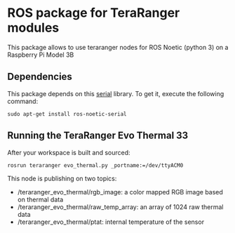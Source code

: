 # ROS package for TeraRanger modules  
This package allows to use teraranger nodes for ROS Noetic (python 3) on a Raspberry Pi Model 3B

## Dependencies

This package depends on this [serial](http://wiki.ros.org/serial) library. To get it, execute the following command:

```
sudo apt-get install ros-noetic-serial
```


## Running the TeraRanger Evo Thermal 33

After your workspace is built and sourced:
```
rosrun teraranger evo_thermal.py _portname:=/dev/ttyACM0
```

This node is publishing on two topics:

* /teraranger_evo_thermal/rgb_image: a color mapped RGB image based on thermal data
* /teraranger_evo_thermal/raw_temp_array: an array of 1024 raw thermal data
* /teraranger_evo_thermal/ptat: internal temperature of the sensor

